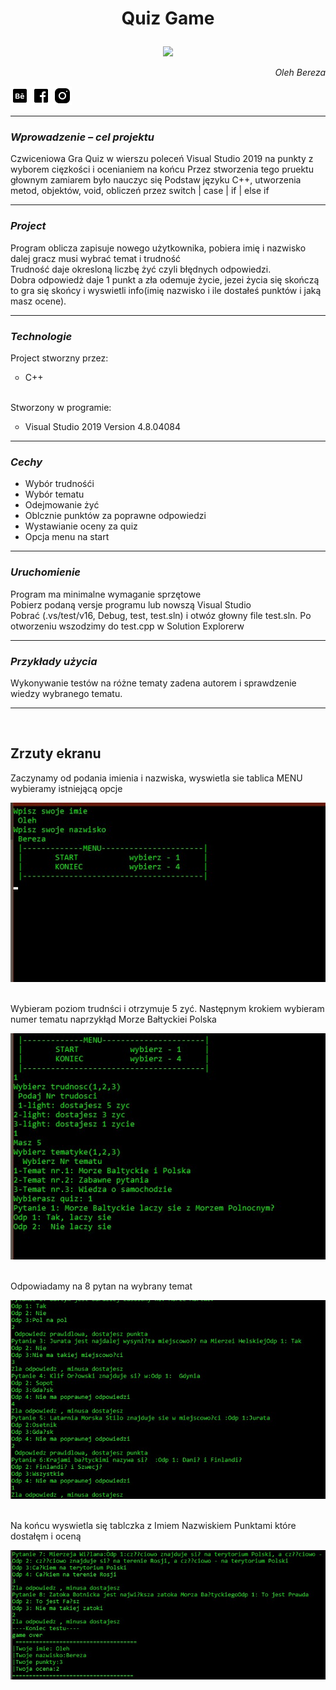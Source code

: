 <h1 align="center">
  <p>Quiz Game</p>
</h1>
<p align="center">
  <img src="https://cdn.freelogovectors.net/svg08/quiz-logo.svg" />
</p>

<i>
<p align="right">
  Oleh Bereza
  
[![Behance](https://github.com/OlehBereza/quizGame/blob/main/images/icons8-behance-30.png?raw=true)](https://www.behance.net/onyer)
[![Behance](https://github.com/OlehBereza/quizGame/blob/main/images/icons8-facebook-30.png?raw=true)](https://www.facebook.com/bob.carat.94)
[![Behance](https://github.com/OlehBereza/quizGame/blob/main/images/icons8-instagram-30.png?raw=true)](https://www.instagram.com/ob.berezv/)
  
</p>
</i>

<hr>
<h3>
  <i>
  Wprowadzenie – cel projektu
  </i>
</h3>
Czwiceniowa Gra Quiz w wierszu poleceń Visual Studio 2019 na punkty z wyborem cięzkości i ocenianiem na końcu
Przez stworzenia tego pruektu głownym zamiarem było nauczyc się Podstaw języku C++, utworzenia metod, objektów, void, obliczeń przez switch | case | if | else if
<hr>

<h3>
  <i>
  Project
  </i>
</h3>
Program oblicza zapisuje nowego użytkownika, pobiera imię i nazwisko dalej gracz musi wybrać temat i trudność<br>
Trudność daje okresloną liczbę żyć czyli błędnych odpowiedzi.<br>
Dobra odpowiedż daje 1 punkt a zła odemuje życie, jezei życia się skończą to gra się skońcy i wyswietli info(imię nazwisko i ile dostałeś punktów i jaką masz ocene).
<hr>

<h3>
  <i>
  Technologie
  </i>
</h3>
Project stworzny przez:
<br>
    <ul type="circle">
     <li>C++</li>
   </ul>
<br>
Stworzony w programie:
<br>
    <ul type="circle">
     <li>Visual Studio 2019 Version 4.8.04084</li>
   </ul>
<hr>

<h3>
  <i>
  Cechy
  </i>
</h3>
<p>
    <ul>
     <li>Wybór trudnośći </li>
     <li>Wybór tematu</li>
     <li>Odejmowanie żyć</li>
     <li>Oblcznie punktów za poprawne odpowiedzi</li>
     <li>Wystawianie oceny za quiz</li>
     <li>Opcja menu na start</li>
   </ul>
</p>
<hr>

<h3>
  <i>
  Uruchomienie
  </i>
</h3>
Program ma minimalne wymaganie sprzętowe<br>
Pobierz podaną versje programu lub nowszą Visual Studio<br>
Pobrać (.vs/test/v16, Debug, test, test.sln) i otwóz głowny file test.sln. Po otworzeniu wszodzimy do test.cpp w Solution Explorerw
<hr>

<h3>
  <i>
  Przykłady użycia
  </i>
</h3>
<p>
Wykonywanie testów na różne tematy zadena autorem i sprawdzenie wiedzy wybranego tematu.
</p>
<hr>
<br>
<h2>
  Zrzuty ekranu
</h2>
Zaczynamy od podania imienia i nazwiska, wyswietla sie tablica MENU wybieramy istniejącą opcje

![alt tag](https://github.com/OlehBereza/quizGame/blob/main/screenquiz/Screenshot_1.jpg?raw=true)

<br>
Wybieram poziom trudnści i otrzymuje 5 zyć. Następnym krokiem wybieram numer tematu naprzykłąd Morze Bałtyckiei Polska 

![alt tag](https://github.com/OlehBereza/quizGame/blob/main/screenquiz/Screenshot_2.jpg?raw=true)

<br>
Odpowiadamy na 8 pytan na wybrany temat

![alt tag](https://github.com/OlehBereza/quizGame/blob/main/screenquiz/Screenshot_3.jpg?raw=true)

<br>
Na końcu wyswietla się tablczka z Imiem Nazwiskiem Punktami które dostałęm i oceną

![alt tag](https://github.com/OlehBereza/quizGame/blob/main/screenquiz/Screenshot_4.jpg?raw=true)

